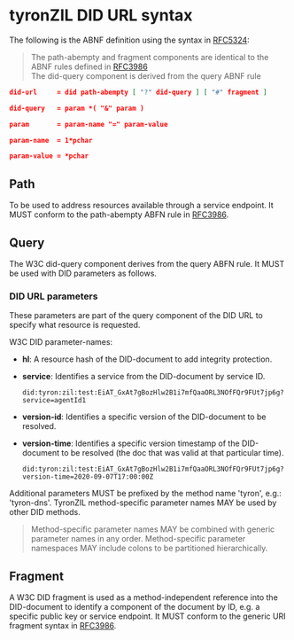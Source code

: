 # tyronZIL DID URL syntax

The following is the ABNF definition using the syntax in [RFC5324](https://tools.ietf.org/html/rfc5234):

> The path-abempty and fragment components are identical to the ABNF rules defined in [RFC3986](https://tools.ietf.org/html/rfc3986)  
> The did-query component is derived from the query ABNF rule

```json
did-url     = did path-abempty [ "?" did-query ] [ "#" fragment ]

did-query   = param *( "&" param )

param       = param-name "=" param-value

param-name  = 1*pchar

param-value = *pchar
```

## Path

To be used to address resources available through a service endpoint. It MUST conform to the path-abempty ABFN rule in [RFC3986](https://tools.ietf.org/html/rfc3986).

## Query

The W3C did-query component derives from the query ABFN rule. It MUST be used with DID parameters as follows.

### DID URL parameters

These parameters are part of the query component of the DID URL to specify what resource is requested.

W3C DID parameter-names:

- **hl**: A resource hash of the DID-document to add integrity protection.

- **service**: Identifies a service from the DID-document by service ID.

    ```did:tyron:zil:test:EiAT_GxAt7gBozHlw2B1i7mfQaaORL3NOfFQr9FUt7jp6g?service=agentId1```

- **version-id**: Identifies a specific version of the DID-document to be resolved.

- **version-time**: Identifies a specific version timestamp of the DID-document to be resolved (the doc that was valid at that particular time).

    ```did:tyron:zil:test:EiAT_GxAt7gBozHlw2B1i7mfQaaORL3NOfFQr9FUt7jp6g?version-time=2020-09-07T17:00:00Z```

Additional parameters MUST be prefixed by the method name 'tyron', e.g.: 'tyron-dns'. TyronZIL method-specific parameter names MAY be used by other DID methods.

> Method-specific parameter names MAY be combined with generic parameter names in any order. Method-specific parameter namespaces MAY include colons to be partitioned hierarchically.

## Fragment

A W3C DID fragment is used as a method-independent reference into the DID-document to identify a component of the document by ID, e.g. a specific public key or service endpoint. It MUST conform to the generic URI fragment syntax in [RFC3986](https://tools.ietf.org/html/rfc3986).
